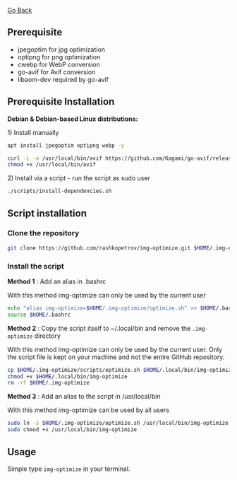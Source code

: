 [Go Back](https://github.com/rashkopetrov/img-optimize/)

## Prerequisite

-   jpegoptim for jpg optimization
-   optipng for png optimization
-   cwebp for WebP conversion
-   go-avif for Avif conversion
-   libaom-dev required by go-avif

## Prerequisite Installation

**Debian & Debian-based Linux distributions:**

1\) Install manually

```bash
apt install jpegoptim optipng webp -y

curl -L -o /usr/local/bin/avif https://github.com/Kagami/go-avif/releases/download/v0.1.0/avif-linux-x64
chmod +x /usr/local/bin/avif
```

2\) Install via a script - run the script as sudo user

```bash
./scripts/install-dependencies.sh
```

## Script installation

### Clone the repository

```bash
git clone https://github.com/rashkopetrov/img-optimize.git $HOME/.img-optimize
```

### Install the script

**Method 1** : Add an alias in .bashrc

With this method img-optimize can only be used by the current user

```bash
echo "alias img-optimize=$HOME/.img-optimize/optimize.sh" >> $HOME/.bashrc
source $HOME/.bashrc
```

**Method 2** : Copy the script itself to ~/.local/bin and remove the `.img-optimize` directory

With this method img-optimize can only be used by the current user. Only the script file is kept on your machine and not the entire GitHub repository.

```bash
cp $HOME/.img-optimize/scripts/optimize.sh $HOME/.local/bin/img-optimize
chmod +x $HOME/.local/bin/img-optimize
rm -rf $HOME/.img-optimize
```

**Method 3** : Add an alias to the script in /usr/local/bin

With this method img-optimize can be used by all users

```bash
sudo ln -s $HOME/.img-optimize/optimize.sh /usr/local/bin/img-optimize
sudo chmod +x /usr/local/bin/img-optimize
```

## Usage

Simple type `img-optimize` in your terminal.
